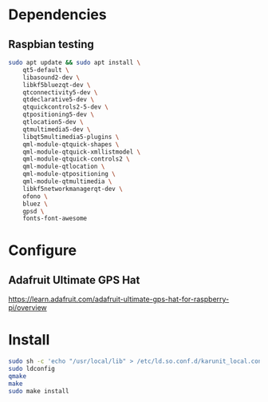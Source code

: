 # Dependencies
## Raspbian testing
```bash
sudo apt update && sudo apt install \
    qt5-default \
    libasound2-dev \
    libkf5bluezqt-dev \
    qtconnectivity5-dev \
    qtdeclarative5-dev \
    qtquickcontrols2-5-dev \
    qtpositioning5-dev \
    qtlocation5-dev \
    qtmultimedia5-dev \
    libqt5multimedia5-plugins \
    qml-module-qtquick-shapes \
    qml-module-qtquick-xmllistmodel \
    qml-module-qtquick-controls2 \
    qml-module-qtlocation \
    qml-module-qtpositioning \
    qml-module-qtmultimedia \
    libkf5networkmanagerqt-dev \
    ofono \
    bluez \
    gpsd \
    fonts-font-awesome
```

# Configure
## Adafruit Ultimate GPS Hat
https://learn.adafruit.com/adafruit-ultimate-gps-hat-for-raspberry-pi/overview

# Install
```bash
sudo sh -c 'echo "/usr/local/lib" > /etc/ld.so.conf.d/karunit_local.conf'
sudo ldconfig
qmake
make
sudo make install
```
